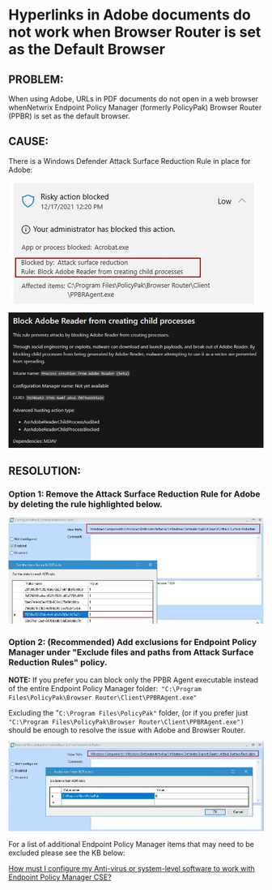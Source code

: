 # Hyperlinks in Adobe documents do not work when Browser Router is set as the Default Browser

## PROBLEM:

When using Adobe, URLs in PDF documents do not open in a web browser whenNetwrix Endpoint Policy
Manager (formerly PolicyPak) Browser Router (PPBR) is set as the default browser.

## CAUSE:

There is a Windows Defender Attack Surface Reduction Rule in place for Adobe:

![892_1_image-20211223020010-6](../../../../../static/img/product_docs/policypak/policypak/troubleshooting/browserrouter/892_1_image-20211223020010-6.webp)

![892_2_image-20211223020010-7](../../../../../static/img/product_docs/policypak/policypak/troubleshooting/browserrouter/892_2_image-20211223020010-7.webp)

## RESOLUTION:

### Option 1: Remove the Attack Surface Reduction Rule for Adobe by deleting the rule highlighted below.

![892_3_image-20211223020010-8](../../../../../static/img/product_docs/policypak/policypak/troubleshooting/browserrouter/892_3_image-20211223020010-8.webp)

### Option 2: (Recommended) Add exclusions for Endpoint Policy Manager under "Exclude files and paths from Attack Surface Reduction Rules" policy.

**NOTE:** If you prefer you can block only the PPBR Agent executable instead of the entire Endpoint
Policy Manager folder:` "C:\Program Files\PolicyPak\Browser Router\Client\PPBRAgent.exe"`

Excluding the "`C:\Program Files\PolicyPak"` folder, (or if you prefer just
`"C:\Program Files\PolicyPak\Browser Router\Client\PPBRAgent.exe") `should be enough to resolve the
issue with Adobe and Browser Router.

![892_4_image-20211223020010-9](../../../../../static/img/product_docs/policypak/policypak/troubleshooting/browserrouter/892_4_image-20211223020010-9.webp)

For a list of additional Endpoint Policy Manager items that may need to be excluded please see the
KB below:

[How must I configure my Anti-virus or system-level software to work with Endpoint Policy Manager CSE?](../../install/antivirus.md)

